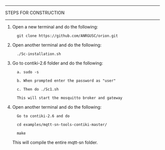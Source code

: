 ----------------------

STEPS FOR CONSTRUCTION

---------------------

1. Open a new terminal and do the following:
	
         git clone https://github.com/ANRGUSC/orion.git

2. Open another terminal and do the following:
	
         ./Sc-installation.sh
	 

3. Go to contiki-2.6 folder and do the following:
	
         a. sudo -s
	 
         b. When prompted enter the password as "user"
	 
         c. Then do ./Sc1.sh
	 
         This will start the mosquitto broker and gateway
	
4. Open another terminal and do the following:
	
         Go to contiki-2.6 and do
	 
         cd examples/mqtt-sn-tools-contiki-master/
	 
         make

	 This will compile the entire mqtt-sn folder.
	
